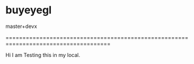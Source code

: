 buyeyegl
========

master+devx


=====================================================================================

Hi I am Testing this in my local.